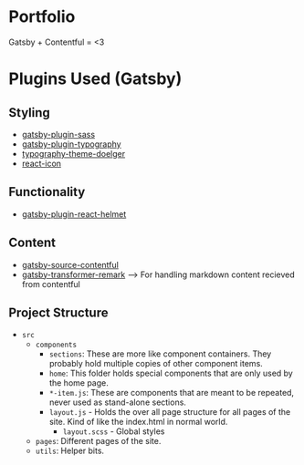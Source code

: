 # Portfolio
Gatsby + Contentful = <3

# Plugins Used (Gatsby)
## Styling
- [gatsby-plugin-sass](https://www.gatsbyjs.org/packages/gatsby-plugin-sass/)
- [gatsby-plugin-typography](https://www.gatsbyjs.org/docs/typography-js/)
- [typography-theme-doelger](https://github.com/KyleAMathews/typography.js/tree/master/packages/typography-theme-doelger)
- [react-icon](https://www.npmjs.com/package/react-icons)
## Functionality
- [gatsby-plugin-react-helmet](https://www.gatsbyjs.org/packages/gatsby-plugin-react-helmet/)
## Content 
- [gatsby-source-contentful](https://www.gatsbyjs.org/packages/gatsby-source-contentful/)
- [gatsby-transformer-remark](https://www.gatsbyjs.org/packages/gatsby-transformer-remark/) --> For handling markdown content recieved from contentful

## Project Structure
- `src`
  - `components`
    - `sections`: These are more like component containers. They probably hold multiple copies of other component items.
    - `home`: This folder holds special components that are only used by the home page.
    - `*-item.js`: These are components that are meant to be repeated, never used as stand-alone sections.
    - `layout.js` - Holds the over all page structure for all pages of the site. Kind of like the index.html in normal world.
      - `layout.scss` - Global styles
  - `pages`: Different pages of the site.
  - `utils`: Helper bits. 


